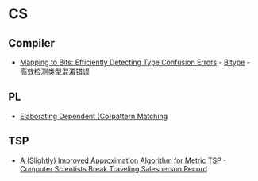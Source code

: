 # CS

## Compiler
- [Mapping to Bits: Efficiently Detecting Type Confusion Errors](./Compiler/Bitype.pdf) - [Bitype](https://github.com/bin2415/Bitype) - 高效检测类型混淆错误


## PL
- [Elaborating Dependent (Co)pattern Matching](./PL/Elaborating%20dependent%20(co)pattern%20matching.pdf)


## TSP
- [A (Slightly) Improved Approximation Algorithm for Metric TSP](./TSP/A%20(Slightly)%20Improved%20Approximation%20Algorithm%20for%20Metric%20TSP.pdf) - [Computer Scientists Break Traveling Salesperson Record](https://www.quantamagazine.org/computer-scientists-break-traveling-salesperson-record-20201008/)